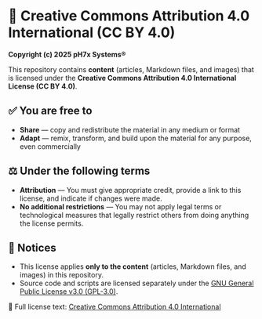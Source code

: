 # 📜 Creative Commons Attribution 4.0 International (CC BY 4.0)

**Copyright (c) 2025 pH7x Systems®**

This repository contains **content** (articles, Markdown files, and images) that is licensed under the **Creative Commons Attribution 4.0 International License (CC BY 4.0)**.

## ✅ You are free to

* **Share** — copy and redistribute the material in any medium or format
* **Adapt** — remix, transform, and build upon the material for any purpose, even commercially

## ⚖️ Under the following terms

* **Attribution** — You must give appropriate credit, provide a link to this license, and indicate if changes were made.
* **No additional restrictions** — You may not apply legal terms or technological measures that legally restrict others from doing anything the license permits.

## 🔔 Notices

* This license applies **only to the content** (articles, Markdown files, and images) in this repository.
* Source code and scripts are licensed separately under the [GNU General Public License v3.0 (GPL-3.0)](LICENSE).

📄 Full license text: [Creative Commons Attribution 4.0 International](https://creativecommons.org/licenses/by/4.0/)
